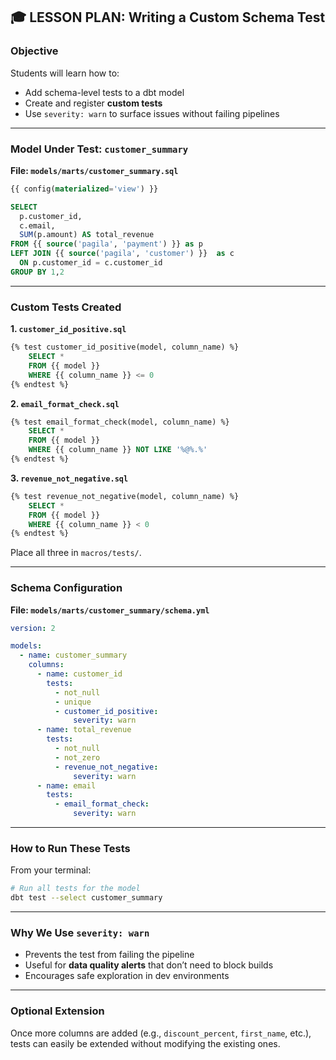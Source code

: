 

## 🎓 LESSON PLAN: Writing a Custom Schema Test

### **Objective**

Students will learn how to:

* Add schema-level tests to a dbt model
* Create and register **custom tests**
* Use `severity: warn` to surface issues without failing pipelines

---

### **Model Under Test: `customer_summary`**

**File: `models/marts/customer_summary.sql`**

```sql
{{ config(materialized='view') }}

SELECT
  p.customer_id,
  c.email, 
  SUM(p.amount) AS total_revenue
FROM {{ source('pagila', 'payment') }} as p
LEFT JOIN {{ source('pagila', 'customer') }}  as c 
  ON p.customer_id = c.customer_id 
GROUP BY 1,2
```

---

### **Custom Tests Created**

**1. `customer_id_positive.sql`**

```sql
{% test customer_id_positive(model, column_name) %}
    SELECT *
    FROM {{ model }}
    WHERE {{ column_name }} <= 0
{% endtest %}
```

**2. `email_format_check.sql`**

```sql
{% test email_format_check(model, column_name) %}
    SELECT *
    FROM {{ model }}
    WHERE {{ column_name }} NOT LIKE '%@%.%'
{% endtest %}
```

**3. `revenue_not_negative.sql`**

```sql
{% test revenue_not_negative(model, column_name) %}
    SELECT *
    FROM {{ model }}
    WHERE {{ column_name }} < 0
{% endtest %}
```

Place all three in `macros/tests/`.

---

### **Schema Configuration**

**File: `models/marts/customer_summary/schema.yml`**

```yaml
version: 2

models:
  - name: customer_summary
    columns:
      - name: customer_id
        tests:
          - not_null
          - unique
          - customer_id_positive:
              severity: warn
      - name: total_revenue
        tests:
          - not_null
          - not_zero
          - revenue_not_negative:
              severity: warn
      - name: email
        tests:
          - email_format_check:
              severity: warn
```

---

### **How to Run These Tests**

From your terminal:

```bash
# Run all tests for the model
dbt test --select customer_summary
```

---

### **Why We Use `severity: warn`**

* Prevents the test from failing the pipeline
* Useful for **data quality alerts** that don’t need to block builds
* Encourages safe exploration in dev environments

---

### **Optional Extension**

Once more columns are added (e.g., `discount_percent`, `first_name`, etc.), tests can easily be extended without modifying the existing ones.

